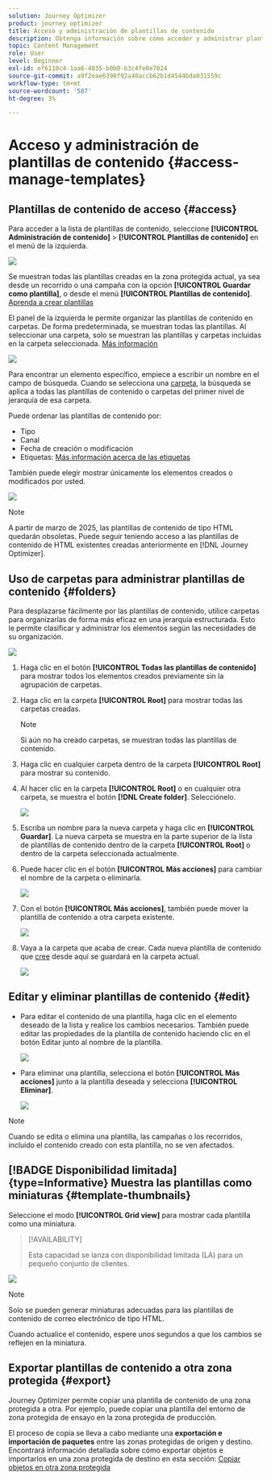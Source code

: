 ```yaml
---
solution: Journey Optimizer
product: journey optimizer
title: Acceso y administración de plantillas de contenido
description: Obtenga información sobre cómo acceder y administrar plantillas de contenido
topic: Content Management
role: User
level: Beginner
exl-id: ef6110c4-1aa6-4835-b0b0-b3c4fe0e7024
source-git-commit: a9f2eae6398f92a40accb62b1d4544bda031559c
workflow-type: tm+mt
source-wordcount: '587'
ht-degree: 3%

---
```


# Acceso y administración de plantillas de contenido {#access-manage-templates}

## Plantillas de contenido de acceso {#access}

Para acceder a la lista de plantillas de contenido, seleccione **[!UICONTROL Administración de contenido]** > **[!UICONTROL Plantillas de contenido]** en el menú de la izquierda.

![](assets/content-template-list.png)

Se muestran todas las plantillas creadas en la zona protegida actual, ya sea desde un recorrido o una campaña con la opción **[!UICONTROL Guardar como plantilla]**, o desde el menú **[!UICONTROL Plantillas de contenido]**. [Aprenda a crear plantillas](#create-content-templates)

El panel de la izquierda le permite organizar las plantillas de contenido en carpetas. De forma predeterminada, se muestran todas las plantillas. Al seleccionar una carpeta, solo se muestran las plantillas y carpetas incluidas en la carpeta seleccionada. [Más información](#folders)

![](assets/content-template-list-folders.png)

Para encontrar un elemento específico, empiece a escribir un nombre en el campo de búsqueda. Cuando se selecciona una [carpeta](#folders), la búsqueda se aplica a todas las plantillas de contenido o carpetas del primer nivel de jerarquía de esa carpeta<!--(not nested items)-->.

Puede ordenar las plantillas de contenido por:

* Tipo
* Canal
* Fecha de creación o modificación
* Etiquetas: [Más información acerca de las etiquetas](../start/search-filter-categorize.md#tags)

También puede elegir mostrar únicamente los elementos creados o modificados por usted.

![](assets/content-template-list-filters.png)

>[!NOTE]
>
>A partir de marzo de 2025, las plantillas de contenido de tipo HTML quedarán obsoletas. Puede seguir teniendo acceso a las plantillas de contenido de HTML existentes creadas anteriormente en [!DNL Journey Optimizer].

## Uso de carpetas para administrar plantillas de contenido {#folders}

Para desplazarse fácilmente por las plantillas de contenido, utilice carpetas para organizarlas de forma más eficaz en una jerarquía estructurada. Esto le permite clasificar y administrar los elementos según las necesidades de su organización.

![](assets/content-template-folders.png)

1. Haga clic en el botón **[!UICONTROL Todas las plantillas de contenido]** para mostrar todos los elementos creados previamente sin la agrupación de carpetas.

1. Haga clic en la carpeta **[!UICONTROL Root]** para mostrar todas las carpetas creadas.

   >[!NOTE]
   >
   >Si aún no ha creado carpetas, se muestran todas las plantillas de contenido.

1. Haga clic en cualquier carpeta dentro de la carpeta **[!UICONTROL Root]** para mostrar su contenido.

1. Al hacer clic en la carpeta **[!UICONTROL Root]** o en cualquier otra carpeta, se muestra el botón **[!DNL Create folder]**. Selecciónelo.

   ![](assets/content-template-create-folder.png)

1. Escriba un nombre para la nueva carpeta y haga clic en **[!UICONTROL Guardar]**. La nueva carpeta se muestra en la parte superior de la lista de plantillas de contenido dentro de la carpeta **[!UICONTROL Root]** o dentro de la carpeta seleccionada actualmente.

1. Puede hacer clic en el botón **[!UICONTROL Más acciones]** para cambiar el nombre de la carpeta o eliminarla.

   ![](assets/content-template-folder-more-actions.png)

1. Con el botón **[!UICONTROL Más acciones]**, también puede mover la plantilla de contenido a otra carpeta existente.

   ![](assets/content-template-folder-moved.png)

1. Vaya a la carpeta que acaba de crear. Cada nueva plantilla de contenido que [cree](create-content-templates.md) desde aquí se guardará en la carpeta actual.

   ![](assets/content-template-folder-create.png)

## Editar y eliminar plantillas de contenido {#edit}

* Para editar el contenido de una plantilla, haga clic en el elemento deseado de la lista y realice los cambios necesarios. También puede editar las propiedades de la plantilla de contenido haciendo clic en el botón Editar junto al nombre de la plantilla.

  ![](assets/content-template-edit.png)

* Para eliminar una plantilla, selecciona el botón **[!UICONTROL Más acciones]** junto a la plantilla deseada y selecciona **[!UICONTROL Eliminar]**.

  ![](assets/content-template-list-delete.png)

>[!NOTE]
>
>Cuando se edita o elimina una plantilla, las campañas o los recorridos, incluido el contenido creado con esta plantilla, no se ven afectados.

## [!BADGE Disponibilidad limitada]{type=Informative} Muestra las plantillas como miniaturas {#template-thumbnails}

Seleccione el modo **[!UICONTROL Grid view]** para mostrar cada plantilla como una miniatura.

>[!AVAILABILITY]
>
>Esta capacidad se lanza con disponibilidad limitada (LA) para un pequeño conjunto de clientes.

![](assets/content-template-grid-view.png)

>[!NOTE]
>
>Solo se pueden generar miniaturas adecuadas para las plantillas de contenido de correo electrónico de tipo HTML.

Cuando actualice el contenido, espere unos segundos a que los cambios se reflejen en la miniatura.

## Exportar plantillas de contenido a otra zona protegida {#export}

Journey Optimizer permite copiar una plantilla de contenido de una zona protegida a otra. Por ejemplo, puede copiar una plantilla del entorno de zona protegida de ensayo en la zona protegida de producción.

El proceso de copia se lleva a cabo mediante una **exportación e importación de paquetes** entre las zonas protegidas de origen y destino. Encontrará información detallada sobre cómo exportar objetos e importarlos en una zona protegida de destino en esta sección: [Copiar objetos en otra zona protegida](../configuration/copy-objects-to-sandbox.md)

